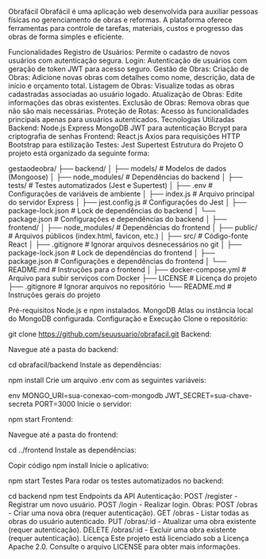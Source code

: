 Obrafácil
Obrafácil é uma aplicação web desenvolvida para auxiliar pessoas físicas no gerenciamento de obras e reformas. A plataforma oferece ferramentas para controle de tarefas, materiais, custos e progresso das obras de forma simples e eficiente.

Funcionalidades
Registro de Usuários: Permite o cadastro de novos usuários com autenticação segura.
Login: Autenticação de usuários com geração de token JWT para acesso seguro.
Gestão de Obras:
Criação de Obras: Adicione novas obras com detalhes como nome, descrição, data de início e orçamento total.
Listagem de Obras: Visualize todas as obras cadastradas associadas ao usuário logado.
Atualização de Obras: Edite informações das obras existentes.
Exclusão de Obras: Remova obras que não são mais necessárias.
Proteção de Rotas: Acesso às funcionalidades principais apenas para usuários autenticados.
Tecnologias Utilizadas
Backend:
Node.js
Express
MongoDB
JWT para autenticação
Bcrypt para criptografia de senhas
Frontend:
React.js
Axios para requisições HTTP
Bootstrap para estilização
Testes:
Jest
Supertest
Estrutura do Projeto
O projeto está organizado da seguinte forma:


gestaodeobra/
├── backend/
│   ├── models/               # Modelos de dados (Mongoose)
│   ├── node_modules/         # Dependências do backend
│   ├── tests/                # Testes automatizados (Jest e Supertest)
│   ├── .env                  # Configurações de variáveis de ambiente
│   ├── index.js              # Arquivo principal do servidor Express
│   ├── jest.config.js        # Configurações do Jest
│   ├── package-lock.json     # Lock de dependências do backend
│   └── package.json          # Configurações e dependências do backend
│
├── frontend/
│   ├── node_modules/         # Dependências do frontend
│   ├── public/               # Arquivos públicos (index.html, favicon, etc.)
│   ├── src/                  # Código-fonte React
│   ├── .gitignore            # Ignorar arquivos desnecessários no git
│   ├── package-lock.json     # Lock de dependências do frontend
│   ├── package.json          # Configurações e dependências do frontend
│   └── README.md             # Instruções para o frontend
│
├── docker-compose.yml        # Arquivo para subir serviços com Docker
├── LICENSE                   # Licença do projeto
├── .gitignore                # Ignorar arquivos no repositório
└── README.md                 # Instruções gerais do projeto


Pré-requisitos
Node.js e npm instalados.
MongoDB Atlas ou instância local do MongoDB configurada.
Configuração e Execução
Clone o repositório:


git clone https://github.com/seuusuario/obrafacil.git
Backend:

Navegue até a pasta do backend:


cd obrafacil/backend
Instale as dependências:


npm install
Crie um arquivo .env com as seguintes variáveis:

env
MONGO_URI=sua-conexao-com-mongodb
JWT_SECRET=sua-chave-secreta
PORT=3000
Inicie o servidor:


npm start
Frontend:

Navegue até a pasta do frontend:


cd ../frontend
Instale as dependências:


Copir código
npm install
Inicie o aplicativo:


npm start
Testes
Para rodar os testes automatizados no backend:


cd backend
npm test
Endpoints da API
Autenticação:
POST /register - Registrar um novo usuário.
POST /login - Realizar login.
Obras:
POST /obras - Criar uma nova obra (requer autenticação).
GET /obras - Listar todas as obras do usuário autenticado.
PUT /obras/:id - Atualizar uma obra existente (requer autenticação).
DELETE /obras/:id - Excluir uma obra existente (requer autenticação).
Licença
Este projeto está licenciado sob a Licença Apache 2.0. Consulte o arquivo LICENSE para obter mais informações.